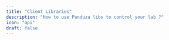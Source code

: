 ```yaml
---
title: "Client Libraries"
description: "How to use Panduza libs to control your lab ?"
icon: "api"
draft: false
---
```


